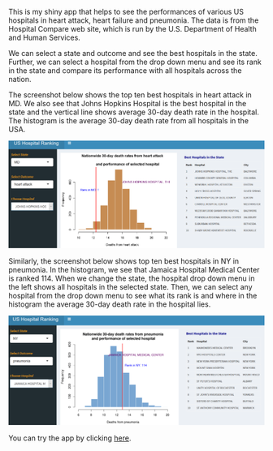 This is my shiny app that helps to see the performances of various US hospitals in heart attack, heart failure and pneumonia.  The data is from the Hospital Compare web site, which is run by the U.S. Department of Health and Human Services.

We can select a state and outcome and see the best hospitals in the state. Further, we can select a hospital from the drop down menu and see its rank in the state and compare its performance with all hospitals across the nation.

The screenshot below shows the top ten best hospitals in heart attack in MD. We also see that Johns Hopkins Hospital is the best hospital in the state and the vertical line shows average 30-day death rate in the hospital. The histogram is the average 30-day death rate from all hospitals in the USA.

![alt tag](images/hospital_ranking1.PNG)


Similarly, the screenshot below shows top ten best hospitals in NY in pneumonia. In the histogram, we see that Jamaica Hospital Medical Center is ranked 114. When we change the state, the hospital drop down menu in the left shows all hospitals in the selected state. Then, we can select any hospital from the drop down menu to see what its rank is and where in the histogram the average 30-day death rate in the hospital lies.

![alt tag](images/hospital_ranking2.PNG)

You can try the app by clicking <a href="https://fishdata.shinyapps.io/hospital_ranking/">here</a>.

